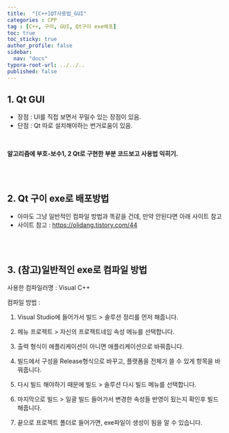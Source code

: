 ```yaml
---
title:  "[C++]QT사용법_GUI"
categories : CPP
tag : [C++, 구이, GUI, Qt구이 exe배포]
toc: true
toc_sticky: true
author_profile: false
sidebar:
  nav: "docs"
typora-root-url: ../../..
published: false
---
```



## 1. Qt GUI

* 장점 : UI를 직접 보면서 꾸밀수 있는 장점이 있음.
* 단점 : Qt 따로 설치해야하는 번거로움이 있음.

<br>

**알고리즘에 부호-보수1, 2 Qt로 구현한 부분 코드보고 사용법 익히기.**

<br><br>

## 2. Qt 구이 exe로 배포방법

* 아마도 그냥 일반적인 컴파일 방법과 똑같을 건데, 만약 안된다면 아래 사이트 참고
* 사이트 참고 : https://olidang.tistory.com/44

<br><br>

## 3. (참고)일반적인 exe로 컴파일 방법

사용한 컴파일러명 : Visual C++

컴파일 방법 : 

1. Visual Studio에 들어가서 빌드 > 솔루션 정리를 먼저 해줍니다.

2. 메뉴 프로젝트 > 자신의 프로젝트네임 속성 메뉴를 선택합니다.

3. 출력 형식이 애플리케이션이 아니면 애플리케이션으로 바꿔줍니다.

4. 빌드에서 구성을 Release형식으로 바꾸고, 플랫폼을 전체가 쓸 수 있게 항목을 바꿔줍니다.

5. 다시 빌드 해야하기 때문에 빌드 > 솔루션 다시 빌드 메뉴를 선택합니다.

6. 마지막으로 빌드 > 일괄 빌드 들어가서 변경한 속성들 반영이 됬는지 확인후 빌드 해줍니다.

7. 끝으로 프로젝트 폴더로 들어가면, exe파일이 생성이 됨을 알 수 있습니다.